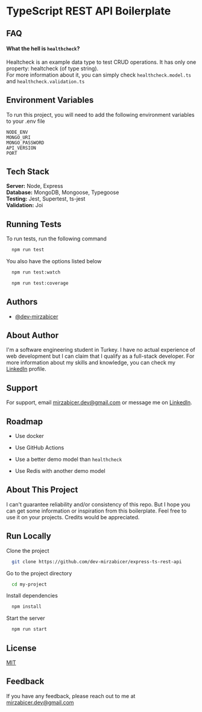 # TypeScript REST API Boilerplate

## FAQ

#### What the hell is `healthcheck`?

Healtcheck is an example data type to test CRUD operations. It has only one property: healtcheck (of type string).\
For more information about it, you can simply check `healthcheck.model.ts` and `healthcheck.validation.ts`

## Environment Variables

To run this project, you will need to add the following environment variables to your .env file

`NODE_ENV`\
`MONGO_URI`\
`MONGO_PASSWORD`\
`API_VERSION`\
`PORT`

## Tech Stack

**Server:** Node, Express\
**Database:** MongoDB, Mongoose, Typegoose\
**Testing:** Jest, Supertest, ts-jest\
**Validation:** Joi

## Running Tests

To run tests, run the following command

```bash
  npm run test
```

You also have the options listed below

```bash
  npm run test:watch
```

```bash
  npm run test:coverage
```

## Authors

-   [@dev-mirzabicer](https://github.com/dev-mirzabicer)

## About Author

I'm a software engineering student in Turkey. I have no actual experience of web development but I can claim that I qualify as a full-stack developer. For more information about my skills and knowledge, you can check my [LinkedIn](https://www.linkedin.com/in/mirzabicer/) profile.

## Support

For support, email mirzabicer.dev@gmail.com or message me on [LinkedIn](https://www.linkedin.com/in/mirzabicer/).

## Roadmap

-   Use docker

-   Use GitHub Actions

-   Use a better demo model than `healthcheck`

-   Use Redis with another demo model

## About This Project

I can't guarantee reliability and/or consistency of this repo. But I hope you can get some information or inspiration from this boilerplate. Feel free to use it on your projects. Credits would be appreciated.

## Run Locally

Clone the project

```bash
  git clone https://github.com/dev-mirzabicer/express-ts-rest-api
```

Go to the project directory

```bash
  cd my-project
```

Install dependencies

```bash
  npm install
```

Start the server

```bash
  npm run start
```

## License

[MIT](https://github.com/dev-mirzabicer/express-ts-rest-api/blob/master/LICENSE.md)

## Feedback

If you have any feedback, please reach out to me at mirzabicer.dev@gmail.com
